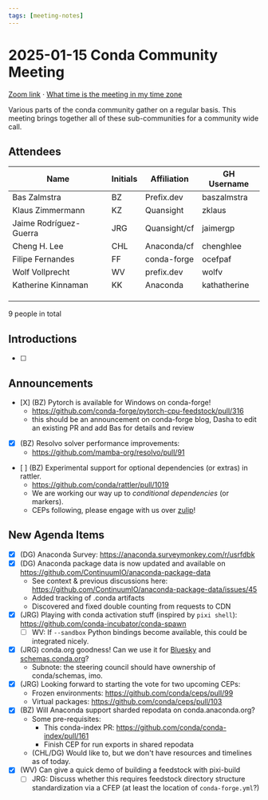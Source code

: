 ```yaml
---
tags: [meeting-notes]
---
```

# 2025-01-15 Conda Community Meeting

[Zoom link](https://zoom.us/j/9138593505?pwd=SWh3dE1IK05LV01Qa0FJZ1ZpMzJLZz09) · [What time is the meeting in my time zone](https://dateful.com/convert/utc?t=5pm)

Various parts of the conda community gather on a regular basis. This meeting brings together all of these sub-communities for a community wide call.

## Attendees

| Name                   | Initials | Affiliation  | GH Username      |
| ---------------------- | -------- | ------------ | ---------------- |
| Bas Zalmstra           | BZ       | Prefix.dev   | baszalmstra      |
| Klaus Zimmermann       | KZ       | Quansight    | zklaus           |
| Jaime Rodríguez-Guerra | JRG      | Quansight/cf | jaimergp         |
| Cheng H. Lee           | CHL      | Anaconda/cf  | chenghlee        |
| Filipe Fernandes       | FF       | conda-forge  | ocefpaf          |
| Wolf Vollprecht        | WV       | prefix.dev   | wolfv            |
| Katherine Kinnaman     | KK       | Anaconda     | kathatherine     |
|                        |          |              |                  |
|                        |          |              |                  |
|                        |          |              |                  |

9 people in total

## Introductions

- [ ]

## Announcements

- [X] (BZ) Pytorch is available for Windows on conda-forge!
    - https://github.com/conda-forge/pytorch-cpu-feedstock/pull/316
    - this should be an announcement on conda-forge blog, Dasha to edit an existing PR and add Bas for details and review
- [X] (BZ) Resolvo solver performance improvements:
    - https://github.com/mamba-org/resolvo/pull/91
- [ ] (BZ) Experimental support for optional dependencies (or extras) in rattler.
    - https://github.com/conda/rattler/pull/1019
    - We are working our way up to *conditional dependencies* (or markers).
    - CEPs following, please engage with us over [zulip](https://conda.zulipchat.com/#narrow/channel/457607-general/topic/Optional.20dependencies.20.2F.20conditional.20dependencies)!

## New Agenda Items

- [x] (DG) Anaconda Survey: https://anaconda.surveymonkey.com/r/usrfdbk
- [x] (DG) Anaconda package data is now updated and available on https://github.com/ContinuumIO/anaconda-package-data
    - See context & previous discussions here: https://github.com/ContinuumIO/anaconda-package-data/issues/45
    - Added tracking of .conda artifacts
    - Discovered and fixed double counting from requests to CDN
- [x] (JRG) Playing with conda activation stuff (inspired by `pixi shell`): https://github.com/conda-incubator/conda-spawn
    - [ ] WV: If `--sandbox` Python bindings become available, this could be integrated nicely.
- [x] (JRG) conda.org goodness! Can we use it for [Bluesky](https://github.com/conda/infrastructure/issues/1089) and [schemas.conda.org](https://github.com/conda/infrastructure/issues/1082)?
    - Subnote: the steering council should have ownership of conda/schemas, imo.
- [x] (JRG) Looking forward to starting the vote for two upcoming CEPs:
    - Frozen environments: https://github.com/conda/ceps/pull/99
    - Virtual packages: https://github.com/conda/ceps/pull/103
- [x] (BZ) Will Anaconda support sharded repodata on conda.anaconda.org?
    - Some pre-requisites:
        - This conda-index PR: https://github.com/conda/conda-index/pull/161 
        - Finish CEP for run exports in shared repodata
    - (CHL/DG) Would like to, but we don't have resources and timelines as of today.
- [x] (WV) Can give a quick demo of building a feedstock with pixi-build
    - [ ] JRG: Discuss whether this requires feedstock directory structure standardization via a CFEP (at least the location of `conda-forge.yml`?)
